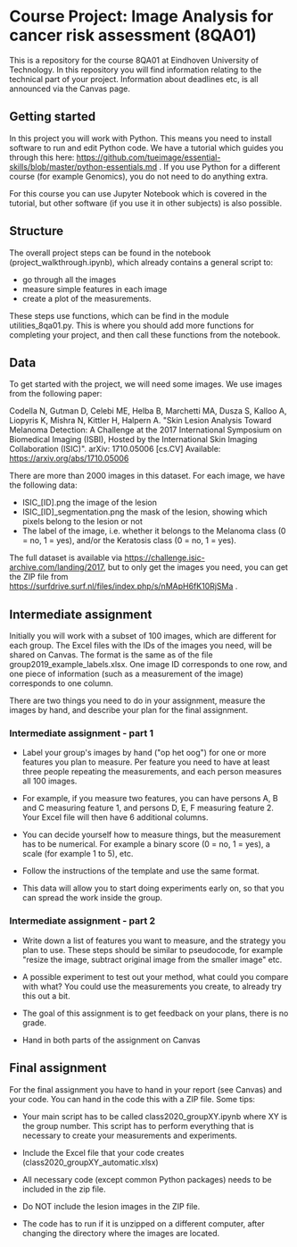 # Course Project: Image Analysis for cancer risk assessment (8QA01)

This is a repository for the course 8QA01 at Eindhoven University of Technology. In this repository you will find information relating to the technical part of your project. Information about deadlines etc, is all announced via the Canvas page. 

## Getting started 

In this project you will work with Python. This means you need to install software to run and edit Python code. We have a tutorial which guides you through this here: https://github.com/tueimage/essential-skills/blob/master/python-essentials.md . If you use Python for a different course (for example Genomics), you do not need to do anything extra. 

For this course you can use Jupyter Notebook which is covered in the tutorial, but other software (if you use it in other subjects) is also possible. 

## Structure

The overall project steps can be found in the notebook (project_walkthrough.ipynb), which already contains a general script to: 

* go through all the images
* measure simple features in each image
* create a plot of the measurements. 

These steps use functions, which can be find in the module utilities_8qa01.py. This is where you should add more functions for completing your project, and then call these functions from the notebook. 

## Data

To get started with the project, we will need some images. We use images from the following paper:

Codella N, Gutman D, Celebi ME, Helba B, Marchetti MA, Dusza S, Kalloo A, Liopyris K, Mishra N, Kittler H, Halpern A. "Skin Lesion Analysis Toward Melanoma Detection: A Challenge at the 2017 International Symposium on Biomedical Imaging (ISBI), Hosted by the International Skin Imaging Collaboration (ISIC)". arXiv: 1710.05006 [cs.CV] Available: https://arxiv.org/abs/1710.05006


There are more than 2000 images in this dataset. For each image, we have the following data:

*	ISIC_[ID].png the image of the lesion
*	ISIC_[ID]\_segmentation.png the mask of the lesion, showing which pixels belong to the lesion or not
* The label of the image, i.e. whether it belongs to the Melanoma class (0 = no, 1 = yes), and/or the Keratosis class (0 = no, 1 = yes). 

The full dataset is available via https://challenge.isic-archive.com/landing/2017, but to only get the images you need, you can get the ZIP file from https://surfdrive.surf.nl/files/index.php/s/nMApH6fK10RjSMa .


## Intermediate assignment

Initially you will work with a subset of 100 images, which are different for each group. The Excel files with the IDs of the images you need, will be shared on Canvas. The format is the same as of the file group2019_example_labels.xlsx. One image ID corresponds to one row, and one piece of information (such as a measurement of the image) corresponds to one column. 

There are two things you need to do in your assignment, measure the images by hand, and describe your plan for the final assignment.

### Intermediate assignment - part 1

* Label your group's images by hand ("op het oog") for one or more features you plan to measure. Per feature you need to have at least three people repeating the measurements, and each person measures all 100 images. 

* For example, if you measure two features, you can have persons A, B and C measuring feature 1, and persons D, E, F measuring feature 2. Your Excel file will then have 6 additional columns.

* You can decide yourself how to measure things, but the measurement has to be numerical. For example a binary score (0 = no, 1 = yes), a scale (for example 1 to 5), etc.  

* Follow the instructions of the template and use the same format. 

* This data will allow you to start doing experiments early on, so that you can spread the work inside the group. 


### Intermediate assignment - part 2

* Write down a list of features you want to measure, and the strategy you plan to use. These steps should be similar to pseudocode, for example "resize the image, subtract original image from the smaller image" etc. 

*	A possible experiment to test out your method, what could you compare with what? You could use the measurements you create, to already try this out a bit. 

* The goal of this assignment is to get feedback on your plans, there is no grade.  

* Hand in both parts of the assignment on Canvas 



## Final assignment

For the final assignment you have to hand in your report (see Canvas) and your code. You can hand in the code this with a ZIP file. Some tips:

*	Your main script has to be called class2020_groupXY.ipynb where XY is the group number. This script has to perform everything that is necessary to create your measurements and experiments.  

* Include the Excel file that your code creates (class2020_groupXY_automatic.xlsx)

*	All necessary code (except common Python packages) needs to be included in the zip file. 

* Do NOT include the lesion images in the ZIP file. 

*	The code has to run if it is unzipped on a different computer, after changing the directory where the images are located.



